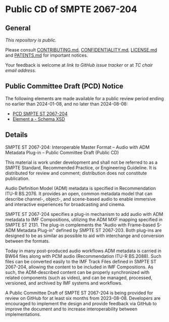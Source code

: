 # Public CD of SMPTE 2067-204

## General

_This repository is *public*._

Please consult [CONTRIBUTING.md](./CONTRIBUTING.md), [CONFIDENTIALITY.md](./CONFIDENTIALITY.md), [LICENSE.md](./LICENSE.md) and
[PATENTS.md](./PATENTS.md) for important notices.

Your feedback is welcome at _link to GitHub issue tracker_ or at _TC chair email address_.

## Public Committee Draft (PCD) Notice

The following elements are made available for a public review period ending no earlier than 2024-01-08, and no later than 2024-08-08:

* [PCD SMPTE ST 2067-204](https://github.com/SMPTE/st2067-204/blob/main/35PM-PCD-ST-2067-204-ADM-Audio-Plugin-20230802.pdf)
* [Element a - Schema XSD](https://github.com/SMPTE/st2067-204/blob/main/35PM-CD-ST-2067-204a-ADM-Audio-Plugin-20230606.xsd)

## Details

SMPTE ST 2067-204: Interoperable Master Format – Audio with ADM Metadata Plug-in – Public Committee Draft (Public CD)

This material is work under development and shall not be referred to as a SMPTE Standard, Recommended Practice, or Engineering Guideline. It is distributed for review and comment; distribution does not constitute publication.

Audio Definition Model (ADM) metadata is specified in Recommendation ITU-R BS.2076. It provides an open, common metadata model that can describe channel-, object-, and scene-based audio to enable immersive and interactive experiences for broadcasting and cinema.

SMPTE ST 2067-204 specifies a plug-in mechanism to add audio with ADM metadata to IMF Compositions, utilizing the ADM MXF mapping specified in SMPTE ST 2131. The plug-in complements the "Audio with Frame-based S-ADM Metadata Plug-in" defined by SMPTE ST 2067-203. Both plug-ins are designed to be as similar as possible to aid with interchange and conversion between the formats.

Today in many post-produced audio workflows ADM metadata is carried in BW64 files along with PCM audio (Recommendation ITU-R BS.2088). Such files can be converted easily to the IMF Track Files defined in SMPTE ST 2067-204, allowing the content to be included in IMF Compositions. As such, the ADM-described content can be properly synchronized with related components (such as video), and can be managed, processed, versioned, and archived by IMF systems and workflows.

A Public Committee Draft of SMPTE ST 2067-204 is being provided for review on GitHub for at least six months from 2023-08-08. Developers are encouraged to implement the design and provide feedback via GitHub to improve the document and to increase interoperability between implementations.
